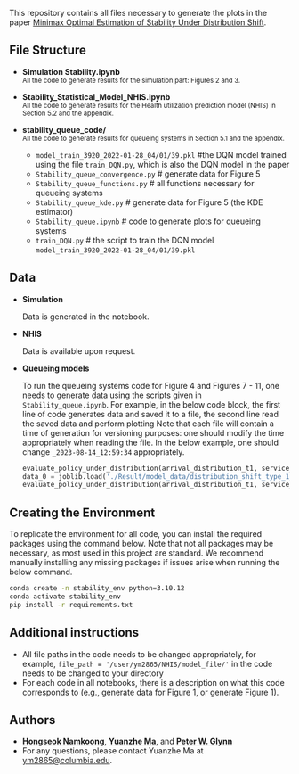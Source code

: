 This repository contains all files necessary to generate the plots in the paper [Minimax Optimal Estimation of Stability Under Distribution Shift](https://arxiv.org/abs/2212.06338). 

## File Structure

- **Simulation Stability.ipynb**  
  <sub>All the code to generate results for the simulation part: Figures 2 and 3.</sub>

- **Stability_Statistical_Model_NHIS.ipynb**  
  <sub>All the code to generate results for the Health utilization prediction model (NHIS) in Section 5.2 and the appendix.</sub>

- **stability_queue_code/**  
  <sub>All the code to generate results for queueing systems in Section 5.1 and the appendix.</sub>
  - `model_train_3920_2022-01-28_04/01/39.pkl`  #the DQN model trained using the file `train_DQN.py`, which is also the DQN model in the paper
  - `Stability_queue_convergence.py` # generate data for Figure 5
  - `Stability_queue_functions.py` # all functions necessary for  queueing systems
  - `Stability_queue_kde.py` # generate data for Figure 5 (the KDE estimator)
  - `Stability_queue.ipynb` # code to generate plots for  queueing systems
  - `train_DQN.py` # the script to train the DQN model `model_train_3920_2022-01-28_04/01/39.pkl`
 
## Data

- **Simulation**
  
  Data is generated in the notebook.

- **NHIS**
  
  Data is available upon request.  
- **Queueing models**
  
  To run the queueing systems code for Figure 4 and Figures 7 - 11, one needs to generate data using the scripts given in  `Stability_queue.ipynb`.
  For example, in the below code block, the first line of code generates data and saved it to a file, the second line read the saved data and perform plotting
  Note that each file will contain a time of generation for versioning purposes: one should modify the time appropriately when reading the file. In the below example, one should change `_2023-08-14_12:59:34` appropriately.

  ```python
  evaluate_policy_under_distribution(arrival_distribution_t1, service_distribution_t1, mixture_prob_arrival, mixture_prob_service,'distribution_shift_type_1_new',number_of_simulations = 10000)
  data_0 = joblib.load('./Result/model_data/distribution_shift_type_1_10K_data__2023-08-14_12:59:34.pkl')
  evaluate_policy_under_distribution(arrival_distribution_t1, service_distribution_t1, mixture_prob_arrival, mixture_prob_service,'distribution_shift_type_1_new',1,data_0)
  ```
  
## Creating the Environment

To replicate the environment for all code, you can install the required packages using the command below. Note that not all packages may be necessary, as most used in this project are standard. We recommend manually installing any missing packages if issues arise when running the below command.

```bash
conda create -n stability_env python=3.10.12
conda activate stability_env
pip install -r requirements.txt
```


## Additional instructions

- All file paths in the code needs to be changed appropriately, for example, `file_path = '/user/ym2865/NHIS/model_file/'` in the code needs to be changed to your directory
- For each code in all notebooks, there is a description on what this code corresponds to (e.g., generate data for Figure 1, or generate Figure 1).

## Authors

* **[Hongseok Namkoong](https://hsnamkoong.github.io/)**, **[Yuanzhe Ma](https://yuanzhe-ma.com/)**, and **[Peter W. Glynn](https://web.stanford.edu/~glynn/)**
* For any questions, please contact Yuanzhe Ma at ym2865@columbia.edu.



